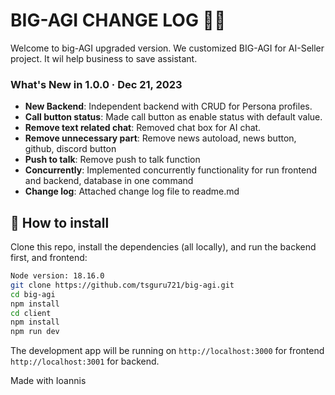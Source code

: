 # BIG-AGI CHANGE LOG 🧠✨

Welcome to big-AGI upgraded version.
We customized BIG-AGI for AI-Seller project.
It wil help business to save assistant.

### What's New in 1.0.0 · Dec 21, 2023

- **New Backend**: Independent backend with CRUD for Persona profiles.
- **Call button status**: Made call button as enable status with default value.
- **Remove text related chat**: Removed chat box for AI chat.
- **Remove unnecessary part**: Remove news autoload, news button, github, discord button
- **Push to talk**: Remove push to talk function
- **Concurrently**: Implemented concurrently functionality for run frontend and backend, database in one command
- **Change log**: Attached change log file to readme.md

## 🧩 How to install

Clone this repo, install the dependencies (all locally), and run the backend first, and frontend:

```bash
Node version: 18.16.0
git clone https://github.com/tsguru721/big-agi.git
cd big-agi
npm install
cd client
npm install
npm run dev
```

The development app will be running on
`http://localhost:3000` for frontend
`http://localhost:3001` for backend.

Made with Ioannis
